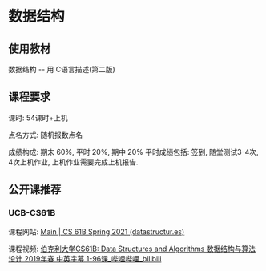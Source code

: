 # 数据结构

## 使用教材

数据结构 -- 用 C语言描述(第二版)

## 课程要求

课时: 54课时+上机

点名方式: 随机报数点名

成绩构成: 期末 60%, 平时 20%, 期中 20%   平时成绩包括: 签到, 随堂测试3-4次, 4次上机作业, 上机作业需要完成上机报告.

## 公开课推荐

### UCB-CS61B

课程网站: [Main | CS 61B Spring 2021 (datastructur.es)](https://sp21.datastructur.es/index.html)

课程视频: [伯克利大学CS61B: Data Structures and Algorithms 数据结构与算法设计 2019年春 中英字幕 1-96课_哔哩哔哩_bilibili](https://www.bilibili.com/video/BV1JS4y1c7DT/?spm_id_from=333.999.0.0&vd_source=d03b0f673ed993b8e86fd863bd92d95e)

